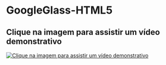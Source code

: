 # GoogleGlass-HTML5
## Clique na imagem para assistir um vídeo demonstrativo
[![Clique na imagem para assistir um vídeo demonstrativo](https://github.com/vinicius-alcantara/googleGlassHTML5-Site/blob/master/_imagens/glass.png)](http://www.kizoa.com/Montagem-Vídeo/d242338609k7847888o1l1/googleglasshtml5 "Google Glass")
